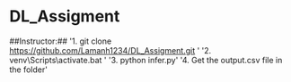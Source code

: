 # DL_Assigment

##Instructor:##
'1. git clone https://github.com/Lamanh1234/DL_Assigment.git '
'2. venv\Scripts\activate.bat '
'3. python infer.py'
'4. Get the output.csv file in the folder'
